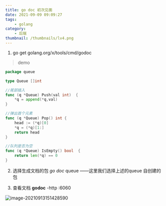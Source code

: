 ```yaml
---
title: go doc 初次见面
date: 2021-09-09 09:09:27
tags:
    - golang   
category:
    - 后端
thumbnail: /thumbnails/lv4.png
---
```


1. go get golang.org/x/tools/cmd/godoc

> demo
 <!-- more -->
```go
package queue

type Queue []int

//尾部插入
func (q *Queue) Push(val int)  {
	*q = append(*q,val)
}

//弹出首个元素
func (q *Queue) Pop() int {
	head := (*q)[0]
	*q = (*q)[1:]
	return head
}

//队列是否为空
func (q *Queue) IsEmpty() bool  {
	return len(*q) == 0
}

```



2. 选择生成文档的包 *go doc* queue ——这里我们选择上述的queue 自创建的包

3. 查看文档 **godoc** -http :6060 

![image-20210913151428590](/enzolwb/thumbnails/godoc.png)